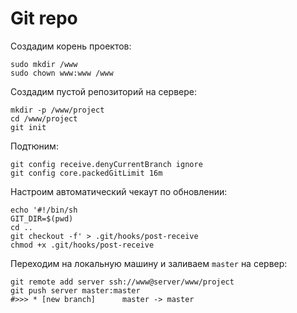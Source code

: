 
Git repo
========

Создадим корень проектов:

	sudo mkdir /www
	sudo chown www:www /www

Создадим пустой репозиторий на сервере:

	mkdir -p /www/project
	cd /www/project
	git init

Подтюним:

	git config receive.denyCurrentBranch ignore
	git config core.packedGitLimit 16m

Настроим автоматический чекаут по обновлении:

	echo '#!/bin/sh
	GIT_DIR=$(pwd)
	cd ..
	git checkout -f' > .git/hooks/post-receive
	chmod +x .git/hooks/post-receive

Переходим на локальную машину и заливаем `master` на сервер:

	git remote add server ssh://www@server/www/project
	git push server master:master
	#>>> * [new branch]      master -> master

